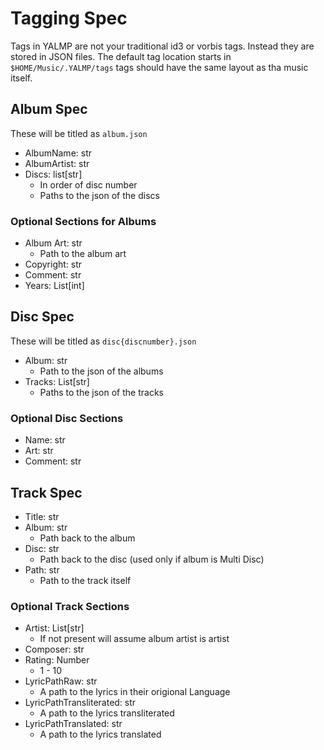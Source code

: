 # Tagging Spec

Tags in YALMP are not your traditional id3 or vorbis tags. Instead they are
stored in JSON files. The default tag location starts in ```$HOME/Music/.YALMP/tags```
tags should have the same layout as tha music itself.

## Album Spec

These will be titled as ```album.json```

* AlbumName: str
* AlbumArtist: str
* Discs: list[str]
  * In order of disc number
  * Paths to the json of the discs

### Optional Sections for Albums 

* Album Art: str
  * Path to the album art
* Copyright: str
* Comment: str
* Years: List[int]

## Disc Spec

These will be titled as ```disc{discnumber}.json```

* Album: str
  * Path to the json of the albums
* Tracks: List[str]
  * Paths to the json of the tracks

### Optional Disc Sections

* Name: str
* Art: str
* Comment: str

## Track Spec

* Title: str
* Album: str
  * Path back to the album
* Disc: str
  * Path back to the disc (used only if album is Multi Disc)
* Path: str
  * Path to the track itself

### Optional Track Sections

* Artist: List[str]
  * If not present will assume album artist is artist
* Composer: str
* Rating: Number
  * 1 - 10
* LyricPathRaw: str
  * A path to the lyrics in their origional Language
* LyricPathTransliterated: str
  * A path to the lyrics transliterated
* LyricPathTranslated: str
  * A path to the lyrics translated